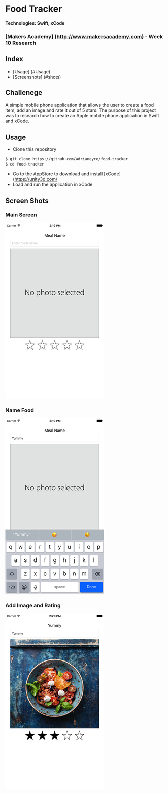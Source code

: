 # Food Tracker
#### Technologies: Swift, xCode
### [Makers Academy] (http://www.makersacademy.com) - Week 10 Research

## Index
* [Usage] (#Usage)
* [Screenshots] (#shots)

## Challenege
A simple mobile phone application that allows the user to create a food item, add an image and rate it out of 5 stars. The purpose of this project was to research how to create an Apple mobile phone application in Swift and xCode.

## <a name="Usage">Usage</a>
* Clone this repository
```
$ git clone https://github.com/adrianeyre/food-tracker
$ cd food-tracker
```
* Go to the AppStore to download and install [xCode] (https://unity3d.com/
* Load and run the application in xCode

## <a name="Shots">Screen Shots</a>
### Main Screen
[![ScreenShot1](https://raw.githubusercontent.com/adrianeyre/food-tracker/master/images/screenshot1.png)](https://raw.githubusercontent.com/adrianeyre/food-tracker/master/images/screenshot1.png "Screen Shot 1")

### Name Food
[![ScreenShot2](https://raw.githubusercontent.com/adrianeyre/food-tracker/master/images/screenshot2.png)](https://raw.githubusercontent.com/adrianeyre/food-tracker/master/images/screenshot2.png "Screen Shot 2")

### Add Image and Rating
[![ScreenShot3](https://raw.githubusercontent.com/adrianeyre/food-tracker/master/images/screenshot3.png)](https://raw.githubusercontent.com/adrianeyre/food-tracker/master/images/screenshot3.png "Screen Shot 3")
